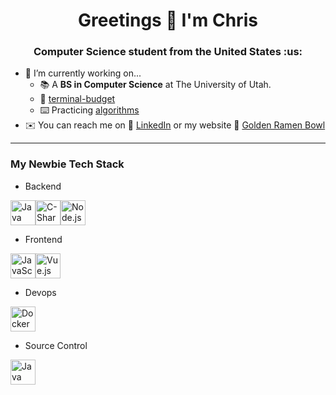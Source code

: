 <h1 align="center">Greetings 👋 I'm Chris</h1>
<h3 align="center">Computer Science student from the United States :us:</h3>

- 🌱 I’m currently working on...
    - 📚 A **BS in Computer Science** at The University of Utah.
    - 🧰 [terminal-budget](https://github.com/KrisAirdancer/terminal-budget)
    - ⌨️ Practicing [algorithms](https://github.com/KrisAirdancer/Algs-Practice)
- ✉️ You can reach me on 🔗 [LinkedIn](www.linkedin.com/in/chris-s-marston) or my website 🍜 [Golden Ramen Bowl](https://goldenramenbowl.com/)

---

### My Newbie Tech Stack
- Backend
<p align="left">
<img src="https://www.vectorlogo.zone/logos/java/java-icon.svg" alt="Java logo" width="40" height="40"/><img src="https://brandeps.com/logo-download/C/C-Sharp-logo-vector-01.svg" alt="C-Sharp logo" width="40" height="40"/><img src="https://www.vectorlogo.zone/logos/nodejs/nodejs-icon.svg" alt="Node.js logo"  width="40" height="40"/>
</p>

- Frontend

<p align="left">
<img src="https://www.vectorlogo.zone/logos/javascript/javascript-icon.svg" alt="JavaScript logo width="40" height="40"/><img src="https://www.vectorlogo.zone/logos/vuejs/vuejs-icon.svg" alt="Vue.js logo width="40" height="40"/>
</p>
 
 - Devops
 
 <img src="https://www.vectorlogo.zone/logos/docker/docker-icon.svg" alt="Docker logo" width="40" height="40"/>

- Source Control
<p align="left">
<img src="https://www.vectorlogo.zone/logos/git-scm/git-scm-icon.svg" alt="Java" width="40" height="40"/>
</p>
 
 
 
<!--
THIS SECTION DOESN'T APPEAR IN THE PREVIEW OR ON GITHUB - use it for notes & reference material

**KrisAirdancer/KrisAirdancer** is a ✨ _special_ ✨ repository because its `README.md` (this file) appears on your GitHub profile.

Here are some ideas to get you started:

- 🔭 I’m currently working on a BS in Computer Science
- 🌱 I’m currently learning Java & pen sketching
- 📫 You can reach me on LinkedIn or my [website](goldenramenbowl.com)
- ⚡ Fun fact: 

### Github Stats
- [Stats Block](https://github.com/anuraghazra/github-readme-stats)
My Stats Block
[![Chris's GitHub stats](https://github-readme-stats.vercel.app/api?username=KrisAirdancer)](https://github.com/anuraghazra/github-readme-stats)
Other Stats Stuff
- [LeetCode Badge](https://github.com/cascandaliato/leetcode-badge)

### Emoji Sources
- https://github.com/ikatyang/emoji-cheat-sheet
- https://gist.github.com/rxaviers/7360908

[A place to get logos for this README - see below for how to insert](https://www.vectorlogo.zone/)
<img src="https://www.vectorlogo.zone/logos/javascript/javascript-icon.svg" alt="javascript" width="40" height="40"/> 


-->
